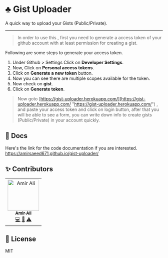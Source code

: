 # ♣️ Gist Uploader

A quick way to upload your Gists (Public/Private).

---

> In order to use this , first you need to generate a access token of your github account
> with at least permission for creating a gist.

Following are some steps to generate your access token.

1. Under Github > Settings Click on **Developer Settings**.
2. Now, Click on **Personal access tokens**.
3. Click on **Generate a new token** button.
4. Now you can see there are multiple scopes available for the token.
5. Now check on **gist**.
6. Click on **Generate token**.

>Now goto [https://gist-uploader.herokuapp.com/](https://gist-uploader.herokuapp.com/ "https://gist-uploader.herokuapp.com/") , and paste your access token and click on login button, after that you will be able to see a form, you can write down info to create gists (Public/Private) in your account quickly.

## 📖 Docs

Here's the link for the code documentation if you are interested. https://amirsaeed671.github.io/gist-uploader/


## ✨ Contributors

<table>
  <tr>
    <td align="center">
      <a href="https://github.com/amirsaeed671">
        <img src="https://github.com/amirsaeed671.png" width="100px;" alt="Amir Ali"/>
        <br />
        <sub>
          <b>Amir Ali</b>
        </sub>
      </a>
      <br />
      <a href="https://github.com/amirsaeed671/gist-uploader/commits?author=amirsaeed671" title="Code">💻</a>
      <a href="https://github.com/amirsaeed671/gist-uploader/commits?author=amirsaeed671" title="Documentation">📖</a> 
      <a href="https://github.com/amirsaeed671/gist-uploader/commits?author=amirsaeed671" title="Tests">⚠️</a>
    </td>
  </tr>
</table>


## 🔖 License

MIT

